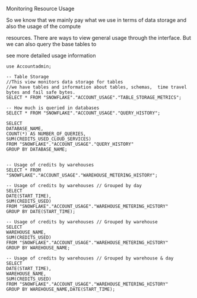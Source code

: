 Monitoring Resource Usage


So we know that we mainly pay what we use in terms of data storage and also the usage of the compute

resources.  There are ways to view general usage through the interface. But we can also query the base tables to

see more detailed usage information
    
    use Accountadmin;
    
    -- Table Storage
    //This view monitors data storage for tables
    //we have tables and information about tables, schemas,  time travel bytes and fail safe bytes.
    SELECT * FROM "SNOWFLAKE"."ACCOUNT_USAGE"."TABLE_STORAGE_METRICS";

    -- How much is queried in databases
    SELECT * FROM "SNOWFLAKE"."ACCOUNT_USAGE"."QUERY_HISTORY";

    SELECT 
    DATABASE_NAME,
    COUNT(*) AS NUMBER_OF_QUERIES,
    SUM(CREDITS_USED_CLOUD_SERVICES)
    FROM "SNOWFLAKE"."ACCOUNT_USAGE"."QUERY_HISTORY"
    GROUP BY DATABASE_NAME;


    -- Usage of credits by warehouses
    SELECT * FROM "SNOWFLAKE"."ACCOUNT_USAGE"."WAREHOUSE_METERING_HISTORY";

    -- Usage of credits by warehouses // Grouped by day
    SELECT 
    DATE(START_TIME),
    SUM(CREDITS_USED)
    FROM "SNOWFLAKE"."ACCOUNT_USAGE"."WAREHOUSE_METERING_HISTORY"
    GROUP BY DATE(START_TIME);

    -- Usage of credits by warehouses // Grouped by warehouse
    SELECT
    WAREHOUSE_NAME,
    SUM(CREDITS_USED)
    FROM "SNOWFLAKE"."ACCOUNT_USAGE"."WAREHOUSE_METERING_HISTORY"
    GROUP BY WAREHOUSE_NAME;

    -- Usage of credits by warehouses // Grouped by warehouse & day
    SELECT
    DATE(START_TIME),
    WAREHOUSE_NAME,
    SUM(CREDITS_USED)
    FROM "SNOWFLAKE"."ACCOUNT_USAGE"."WAREHOUSE_METERING_HISTORY"
    GROUP BY WAREHOUSE_NAME,DATE(START_TIME);
